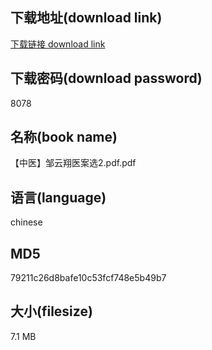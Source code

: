 ## 下载地址(download link)
[下载链接 download link](https://voluble-croquembouche-d321dc.netlify.app/?s=%E3%80%90%E4%B8%AD%E5%8C%BB%E3%80%91%E9%82%B9%E4%BA%91%E7%BF%94%E5%8C%BB%E6%A1%88%E9%80%892.pdf)

## 下载密码(download password)
8078

## 名称(book name)
【中医】邹云翔医案选2.pdf.pdf

## 语言(language)
chinese

## MD5
79211c26d8bafe10c53fcf748e5b49b7

## 大小(filesize)
7.1 MB

